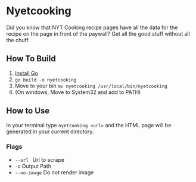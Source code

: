 # Nyetcooking  
Did you know that NYT Cooking recipe pages have all the data for the recipe on the page in front of the paywall? Get all the good stuff without all the chuff.

## How To Build
1. [Install Go](https://go.dev/doc/install)
2. `go build -o nyetcooking`
3. Move to your bin `mv nyetcooking /usr/local/bin/nyetcooking`
4. (On windows, Move to System32 and add to PATH)

## How to Use
In your terminal type `nyetcooking <url>` and the HTML page will be generated in your current directory.

### Flags
- `--url `        Url to scrape
- `-o`            Output Path
- `--no-image`    Do not render image
